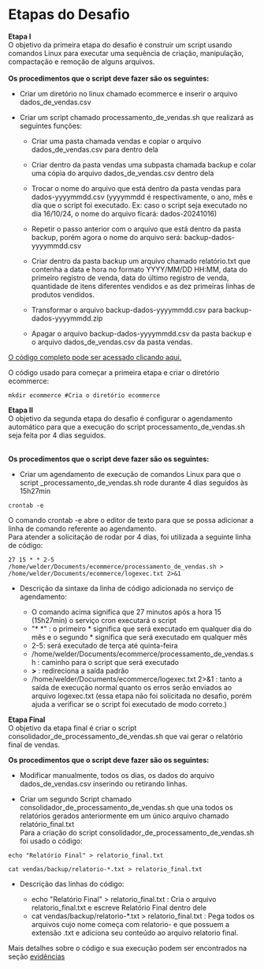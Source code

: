 # Etapas do Desafio  


**Etapa I**  
    O objetivo da primeira etapa do desafio é construir um script usando comandos Linux para executar uma sequência de criação, manipulação, compactação e remoção de alguns arquivos.  <br><br> 
**Os procedimentos que o script deve fazer são os seguintes:**

- Criar um diretório no linux chamado ecommerce e inserir o arquivo dados_de_vendas.csv  

- Criar um script chamado processamento_de_vendas.sh que realizará as seguintes funções:

    - Criar uma pasta chamada vendas e copiar o arquivo dados_de_vendas.csv para dentro dela

    - Criar dentro da pasta vendas uma subpasta chamada backup e colar uma cópia do arquivo dados_de_vendas.csv dentro dela

    - Trocar o nome do arquivo que está dentro da pasta vendas para dados-yyyymmdd.csv (yyyymmdd é respectivamente, o ano, mês e dia que o script foi executado. Ex: caso o script seja executado no dia 16/10/24, o nome do arquivo ficará: dados-20241016)

    - Repetir o passo anterior com o arquivo que está dentro da pasta backup, porém agora o nome do arquivo será: backup-dados-yyyymmdd.csv

    - Criar dentro da pasta backup um arquivo chamado relatório.txt que contenha a data e hora no formato YYYY/MM/DD HH:MM, data do primeiro registro de venda, data do último registro de venda, quantidade de itens diferentes vendidos e as dez primeiras linhas de produtos vendidos.  

    - Transformar o arquivo backup-dados-yyyymmdd.csv para backup-dados-yyyymmdd.zip  

    - Apagar o arquivo backup-dados-yyyymmdd.csv da pasta backup e o arquivo dados_de_vendas.csv da pasta vendas.  

[O código completo pode ser acessado clicando aqui.](/Sprint1/Desafio/etapa-1/processamento_de_vendas.sh)  

    
O código usado para começar a primeira etapa e criar o diretório ecommerce:
    
    mkdir ecommerce #Cria o diretório ecommerce  
    
    
    

**Etapa II**  
O objetivo da segunda etapa do desafio é configurar o agendamento automático para que a execução do script processamento_de_vendas.sh seja feita por 4 dias seguidos. <br><br>

**Os procedimentos que o script deve fazer são os seguintes:**  
- Criar um agendamento de execução de comandos Linux para que o script _processamento_de_vendas.sh rode durante 4 dias seguidos às 15h27min  
```
crontab -e
```  
O comando crontab -e abre o editor de texto para que se possa adicionar a linha de comando referente ao agendamento.  
Para atender a solicitação de rodar por 4 dias, foi utilizada a seguinte linha de código:    

```  
27 15 * * 2-5 /home/welder/Documents/ecommerce/processamento_de_vendas.sh > /home/welder/Documents/ecommerce/logexec.txt 2>&1
```  

- Descrição da sintaxe da linha de código adicionada no serviço de agendamento:  

    - O comando acima significa que 27 minutos após a hora 15 (15h27min) o serviço cron executará o script  
    - "* *" : o primeiro * significa que será executado em qualquer dia do mês e o segundo * significa que será executado em qualquer mês    
    - 2-5: será executado de terça até quinta-feira
    - /home/welder/Documents/ecommerce/processamento_de_vendas.sh : caminho para o script que será executado  
    - **>** : redireciona a saída padrão   
    - /home/welder/Documents/ecommerce/logexec.txt 2>&1 : tanto a saída de execução normal quanto os erros serão enviados ao arquivo logexec.txt (essa etapa não foi solicitada no desafio, porém ajuda a verificar se o script foi executado de modo correto.)


**Etapa Final**  
O objetivo da etapa final é criar o script consolidador_de_processamento_de_vendas.sh que vai gerar o relatório final de vendas.  

**Os procedimentos que o script deve fazer são os seguintes:**  


- Modificar manualmente, todos os dias, os dados do arquivo dados_de_vendas.csv inserindo ou retirando linhas.  

- Criar um segundo Script chamado consolidador_de_processamento_de_vendas.sh que una todos os relatórios gerados anteriormente em um único arquivo chamado relatório_final.txt  
Para a criação do script consolidador_de_processamento_de_vendas.sh foi usado o código:  

```
echo "Relatório Final" > relatorio_final.txt   

cat vendas/backup/relatorio-*.txt > relatorio_final.txt
```  
- Descrição das linhas do código:

    - echo "Relatório Final" > relatorio_final.txt : Cria o arquivo relatorio_final.txt e escreve Relatório Final dentro dele
    - cat vendas/backup/relatorio-*.txt > relatorio_final.txt : Pega todos os arquivos cujo nome começa com relatorio- e que possuem a extensão .txt e adiciona seu conteúdo ao arquivo relatorio final.  

Mais detalhes sobre o código e sua execução podem ser encontrados na seção [evidências](/Sprint1/evidencias/README.md)  






